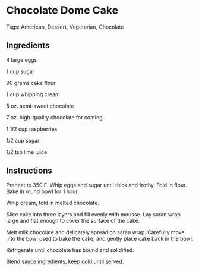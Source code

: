 # Chocolate Dome Cake

Tags: American, Dessert, Vegetarian, Chocolate



## Ingredients

4 large eggs

1 cup sugar

90 grams cake flour

1 cup whipping cream

5 oz. semi-sweet chocolate

7 oz. high-quality chocolate for coating

1 1/2 cup raspberries

1/2 cup sugar

1/2 tsp lime juice



## Instructions

Preheat to 350 F. Whip eggs and sugar until thick and frothy. Fold in flour. Bake in round bowl for 1 hour.

Whip cream, fold in melted chocolate.

Slice cake into three layers and fill evenly with mousse. Lay saran wrap large and flat enough to cover the surface of the cake.

Melt milk chocolate and delicately spread on saran wrap. Carefully move into the bowl used to bake the cake, and gently place cake back in the bowl.

Refrigerate until chocolate has bound and solidified.

Blend sauce ingredients, keep cold until served.
